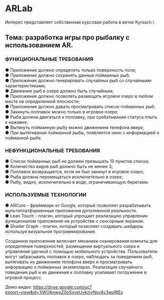 # ARLab
Интерес представляет собственная курсовая работа в ветке Kyrsach.\
## Тема: разработка игры про рыбалку с использованием  AR.

### ФУНКЦИОНАЛЬНЫЕ ТРЕБОВАНИЯ
●	Приложение должно определять только поверхность пола;\
●	Приложение должно сохранять данные пойманных рыб;\
●	Приложение должно генерировать случайных рыб со случайными характеристиками;\
●	Движение рыб в озере должно быть случайным;\
●	Приложение должно позволять размещать игровое озеро в любом месте на определенной плоскости;\
●	Приложение должно давать просматривать список пойманных рыб;\
●	Закинуть поплавок можно только в игровое озеро;\
●	Рыба должна двигаться к поплавку, при срабатывании статуса плыть к наживке;\
●	Вытянуть пойманную рыбу можно движением телефона вверх;\
●	При вытягивании пойманной рыбы, появляется окно с информацией о пойманной рыбе.

### НЕФУНКЦИОНАЛЬНЫЕ ТРЕБОВАНИЯ
●	Список пойманных рыб не должен превышать 10 пунктов списка;\
●	Количество видов рыб должно быть не менее 3;\
●	Поплавок возвращается, если не был закинут в игровое озеро;\
●	Рыба должна перемещаться исключительно в озере;\
●	Рыбу, видно, исключительно в воде, ограничивающую берегами.

### ИСПОЛЬЗУЕМЫЕ ТЕХНОЛОГИИ 
●	ARCore - фреймворк от Google, который позволяет разрабатывать мультиплатформенные приложения дополненной реальности.\
●	Lean Touch - плагин, который упрощает реализацию управления функционалом приложения на устройстве с сенсорным экраном.\
●	Shader Graph - плагин, который позволяет создавать шейдеры используя визуальное программирование.

Созданное приложение включает механики сканирования комнаты для определения поверхностей, размещения виртуального озера и управления удочкой с помощью мобильного устройства. Пользователи могут забрасывать поплавок в озеро, наблюдать за поведением рыб, вытягивать их движением телефона вверх и просматривать информацию о пойманных экземплярах. Реализация случайного поведения рыб и их движения к поплавку усиливает погружение в игровой процесс.

Демо видео:
https://drive.google.com/uc?export=view&id=1jWOAnwpZ0oSvveUvkzivNsv8v3woRlEx
